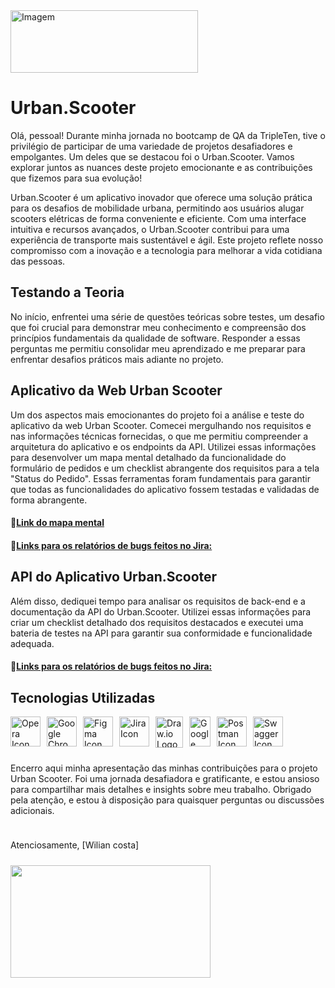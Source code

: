 <img src="https://i.imgur.com/ydMn5Ny.jpg" alt="Imagem" width="300" height="100">


# Urban.Scooter

Olá, pessoal! Durante minha jornada no bootcamp de QA da TripleTen, tive o privilégio de participar de uma variedade de projetos desafiadores e empolgantes. Um deles que se destacou foi o Urban.Scooter. Vamos explorar juntos as nuances deste projeto emocionante e as contribuições que fizemos para sua evolução!


Urban.Scooter é um aplicativo inovador que oferece uma solução prática para os desafios de mobilidade urbana, permitindo aos usuários alugar scooters elétricas de forma conveniente e eficiente. Com uma interface intuitiva e recursos avançados, o Urban.Scooter contribui para uma experiência de transporte mais sustentável e ágil. Este projeto reflete nosso compromisso com a inovação e a tecnologia para melhorar a vida cotidiana das pessoas.


## Testando a Teoria

No início, enfrentei uma série de questões teóricas sobre testes, um desafio que foi crucial para demonstrar meu conhecimento e compreensão dos princípios fundamentais da qualidade de software. Responder a essas perguntas me permitiu consolidar meu aprendizado e me preparar para enfrentar desafios práticos mais adiante no projeto.

## Aplicativo da Web Urban Scooter

Um dos aspectos mais emocionantes do projeto foi a análise e teste do aplicativo da web Urban Scooter. Comecei mergulhando nos requisitos e nas informações técnicas fornecidas, o que me permitiu compreender a arquitetura do aplicativo e os endpoints da API. Utilizei essas informações para desenvolver um mapa mental detalhado da funcionalidade do formulário de pedidos e um checklist abrangente dos requisitos para a tela "Status do Pedido". Essas ferramentas foram fundamentais para garantir que todas as funcionalidades do aplicativo fossem testadas e validadas de forma abrangente.
#### 🔗[Link do mapa mental](https://drive.google.com/file/d/1djRRXIqHziDzUiFe3tZLRnGqsQXzx-wW/view?usp=sharing)
#### 🔗[Links para os relatórios de bugs feitos no Jira:](https://zzzmalu55.atlassian.net/jira/software/c/projects/SB/issues/AMB-62?jql=project%20%3D%20AMB%20ORDER%20BY%20created%20DESC)

## API do Aplicativo Urban.Scooter

Além disso, dediquei tempo para analisar os requisitos de back-end e a documentação da API do Urban.Scooter. Utilizei essas informações para criar um checklist detalhado dos requisitos destacados e executei uma bateria de testes na API para garantir sua conformidade e funcionalidade adequada.

#### 🔗[Links para os relatórios de bugs feitos no Jira:](https://zzzmalu55.atlassian.net/jira/software/c/projects/AMB/issues/AMB-12?jql=project%20%3D%20AMB%20ORDER%20BY%20created%20DESC)

## Tecnologias Utilizadas

<div style="display: flex; flex-wrap: wrap; gap: 10px;">
  </a>
   <img src="https://cdn.jsdelivr.net/gh/devicons/devicon@latest/icons/opera/opera-original.svg"  alt="Opera Icon" width="48" height="48" title="Visit Opera website">
</a>
  <a href="https://www.google.com/chrome/" target="_blank">
    <img src="https://cdn.jsdelivr.net/gh/devicons/devicon@latest/icons/google/google-original.svg" alt="Google Chrome Icon" width="48" height="48" title="Visit Google Chrome website">
  </a>
  <a href="https://www.figma.com/" target="_blank">
    <img src="https://cdn.jsdelivr.net/gh/devicons/devicon@latest/icons/figma/figma-original.svg" alt="Figma Icon" width="48" height="48" title="Visit Figma website">
  </a>
  <a href="https://www.atlassian.com/software/jira" target="_blank">
    <img src="https://cdn.jsdelivr.net/gh/devicons/devicon@latest/icons/jira/jira-original.svg" alt="Jira Icon" width="48" height="48" title="Visit Jira website">
  </a>
  <img src="https://static-00.iconduck.com/assets.00/file-type-drawio-icon-2048x2048-dxjfklgq.png" alt="Draw.io Logo" height="50" width="44" />
 </a>
  <img src="https://seeklogo.com/images/G/google-sheets-logo-D2A35FF8A4-seeklogo.com.png" alt="Google Sheets Logo" height="48" width="34" />
<div style="display: flex; flex-wrap: wrap; gap: 10px;">
  <a href="https://www.getpostman.com/" target="_blank">
    <img src="https://cdn.jsdelivr.net/gh/devicons/devicon@latest/icons/postman/postman-original.svg" alt="Postman Icon" width="48" height="48" title="Visit Postman website">
  </a>
  <a href="https://swagger.io/" target="_blank">
    <img src="https://cdn.jsdelivr.net/gh/devicons/devicon@latest/icons/swagger/swagger-original.svg" alt="Swagger Icon" width="48" height="48" title="Visit Swagger website">
  </a>
 
 </div>


Encerro aqui minha apresentação das minhas contribuições para o projeto Urban Scooter. Foi uma jornada desafiadora e gratificante, e estou ansioso para compartilhar mais detalhes e insights sobre meu trabalho. Obrigado pela atenção, e estou à disposição para quaisquer perguntas ou discussões adicionais.

Atenciosamente,
[Wilian costa]

<img src="https://media.giphy.com/media/v1.Y2lkPTc5MGI3NjExODJ0bXltbXQzdzl4cmwwdHJpYnA3b20yeGxpODZ4Y2U0cGpmamE0ayZlcD12MV9pbnRlcm5hbF9naWZfYnlfaWQmY3Q9Zw/MXM5Y3JlIcXzDYRH44/giphy.gif" width="320" height="180" />


